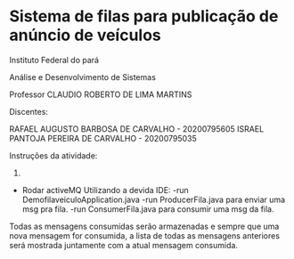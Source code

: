# Sistema de filas para publicação de anúncio de veículos

Instituto Federal do pará

Análise e Desenvolvimento de Sistemas

Professor CLAUDIO ROBERTO DE LIMA MARTINS

Discentes:

RAFAEL AUGUSTO BARBOSA DE CARVALHO - 20200795605
ISRAEL PANTOJA PEREIRA DE CARVALHO - 20200795035

Instruções da atividade:

1)

- Rodar activeMQ
Utilizando a devida IDE: 
-run DemofilaveiculoApplication.java 
-run ProducerFila.java para enviar uma msg pra fila.
-run ConsumerFila.java para consumir uma msg da fila.

Todas as mensagens consumidas serão armazenadas e sempre que uma nova mensagem for consumida, a lista de todas as mensagens anteriores será mostrada juntamente com a atual mensagem consumida.

